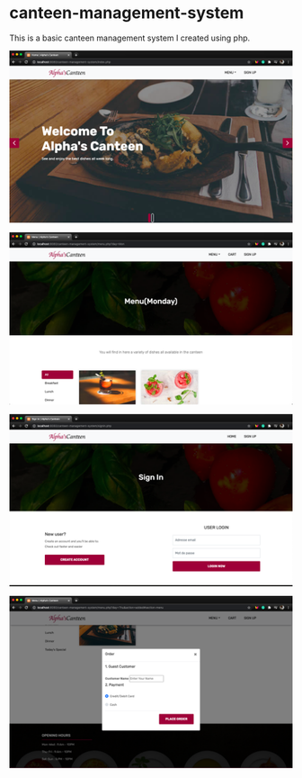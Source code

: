 # canteen-management-system

This is a basic canteen management system I created using php.

![alt text](https://github.com/alpha99diallo/canteen-management-system/blob/main/images/screen1.jpg)


![alt text](https://github.com/alpha99diallo/canteen-management-system/blob/main/images/screen2.jpg)


![alt text](https://github.com/alpha99diallo/canteen-management-system/blob/main/images/screen3.jpg)


![alt text](https://github.com/alpha99diallo/canteen-management-system/blob/main/images/screen4.jpg)
